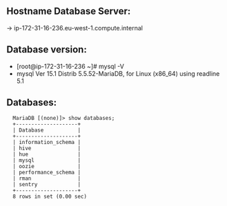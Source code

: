 ## Hostname Database Server:
  -> ip-172-31-16-236.eu-west-1.compute.internal
## Database version:
* [root@ip-172-31-16-236 ~]# mysql -V
* mysql  Ver 15.1 Distrib 5.5.52-MariaDB, for Linux (x86_64) using readline 5.1

## Databases:
      MariaDB [(none)]> show databases;
      +--------------------+
      | Database           |
      +--------------------+
      | information_schema |
      | hive               |
      | hue                |
      | mysql              |
      | oozie              |
      | performance_schema |
      | rman               |
      | sentry             |
      +--------------------+
      8 rows in set (0.00 sec)

